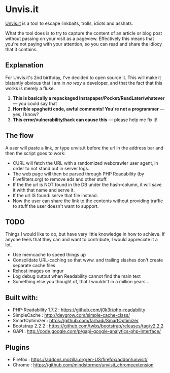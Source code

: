 # Unvis.it

[Unvis.it](http://unvis.it) is a tool to escape linkbaits, trolls, idiots and asshats.

What the tool does is to try to capture the content of an article or blog post without passing on your visit as a pageview. Effectively this means that you're not paying with your attention, so you can read and share the idiocy that it contains.

## Explanation

For Unvis.it's 2nd birthday, I've decided to open source it. This will make it blatantly obvious that I am in *no way* a developer, and that the fact that this works is merely a fluke. 

1. **This is basically a repackaged Instapaper/Pocket/ReadLater/whatever** — you could say that
2. **Horrible spaghetti code, awful comments! You're not a programmer** — yes, I know?
3. **This error/vulnerability/hack can cause this** — please help me fix it!


## The flow

A user will paste a link, or type unvis.it before the url in the address bar and then the script goes to work:

- CURL will fetch the URL with a randomized webcrawler user agent, in order to not stand out in server logs.
- The web page will then be parsed through PHP Readability (by Fivefilters.org) to remove ads and other stuff.
- If the the url is NOT found in the DB under the hash-column, it will save it with that name and serve it.
- If the url IS found: serve that file instead.
- Now the user can share the link to the contents without providing traffic to stuff the user doesn't want to support.

## TODO
Things I would like to do, but have very little knowledge in how to achieve. If anyone feels that they can and want to contribute, I would appreciate it a lot.

* Use memcache to speed things up
* Consolidate URL-caching so that www. and trailing slashes don't create separate cache files
* Rehost images on Imgur
* Log debug output when Readability cannot find the main text
* Something else you thought of, that I wouldn't in a million years...

## Built with:
- PHP-Readability 1.7.2	: https://github.com/j0k3r/php-readability
- SimpleCache		: http://devgrow.com/simple-cache-class/
- SmartOptimizer	: https://github.com/farhadi/SmartOptimizer
- Bootstrap 2.2.2	: https://github.com/twbs/bootstrap/releases/tag/v2.2.2
- GAPI				: http://code.google.com/p/gapi-google-analytics-php-interface/

## Plugins 
- Firefox : https://addons.mozilla.org/en-US/firefox/addon/unvisit/
- Chrome  : https://github.com/mindstormer/unvisit_chromeextension 
